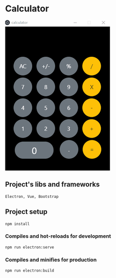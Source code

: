 # Calculator

![presentation gif](calc.gif)


## Project's libs and frameworks
```
Electron, Vue, Bootstrap
```

## Project setup
```
npm install
```

### Compiles and hot-reloads for development
```
npm run electron:serve
```

### Compiles and minifies for production
```
npm run electron:build
```

